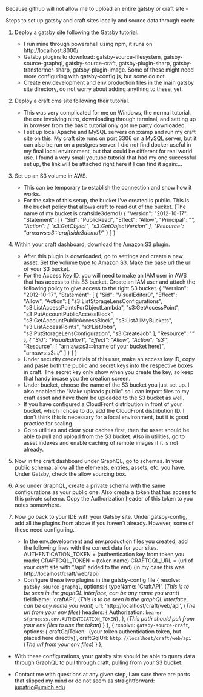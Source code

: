 Because github will not allow me to upload an entire gatsby or craft site -

Steps to set up gatsby and craft sites locally and source data through each:

1. Deploy a gatsby site following the Gatsby tutorial.
    - I run mine through powershell using npm, it runs on http://localhost:8000/
    - Gatsby plugins to download: gatsby-source-filesystem, gatsby-source-graphql, gatsby-source-craft, gatsby-plugin-sharp, gatsby-transformer-sharp, gatsby-plugin-image. Some of these might need more configuring with gatsby-config.js, but some do not. 
    - Create env.development and env.production files in the main gatsby site directory, do not worry about adding anything to these, yet. 
2. Deploy a craft cms site following their tutorial.
    - This was very complicated for me on Windows, the normal tutorial, the one involving nitro, downloading through terminal, and setting up in browser from the basic tutorial only got me party downloaded. 
    - I set up local Apache and MySQL servers on xxamp and run my craft site on this. My craft site runs on port 3306 on a MySQL server, but it can also be run on a postgres server. I did not find docker useful in my final local environment, but that could be different for real world use. I found a very small youtube tutorial that had my one successful set up, the link will be attached right here if I can find it again:...
3. Set up an S3 volume in AWS.
    - This can be temporary to establish the connection and show how it works.
    - For the sake of this setup, the bucket I've created is public. This is the bucket policy that allows craft to read out of the bucket. (The name of my bucket is craftside3demo1)
{
    "Version": "2012-10-17",
    "Statement": [
        {
            "Sid": "PublicRead",
            "Effect": "Allow",
            "Principal": "*",
            "Action": [
                "s3:GetObject",
                "s3:GetObjectVersion"
            ],
            "Resource": "arn:aws:s3:::craftside3demo1/*"
        }
    ]
}

4. Within your craft dashboard, download the Amazon S3 plugin. 
    - After this plugin is downloaded, go to settings and create a new asset. Set the volume type to Amazon S3. Make the base url the url of your S3 bucket.
    - For the Access Key ID, you will need to make an IAM user in AWS that has access to this S3 bucket. Create an IAM user and attach the following policy to give access to the right S3 bucket. 
{
    "Version": "2012-10-17",
    "Statement": [
        {
            "Sid": "VisualEditor0",
            "Effect": "Allow",
            "Action": [
                "s3:ListStorageLensConfigurations",
                "s3:ListAccessPointsForObjectLambda",
                "s3:GetAccessPoint",
                "s3:PutAccountPublicAccessBlock",
                "s3:GetAccountPublicAccessBlock",
                "s3:ListAllMyBuckets",
                "s3:ListAccessPoints",
                "s3:ListJobs",
                "s3:PutStorageLensConfiguration",
                "s3:CreateJob"
            ],
            "Resource": "*"
        },
        {
            "Sid": "VisualEditor1",
            "Effect": "Allow",
            "Action": "s3:*",
            "Resource": [
                "arn:aws:s3:::(name of your bucket here)",
                "arn:aws:s3:::*/*"
            ]
        }
    ]
}
    - Under security credentials of this user, make an access key ID, copy and paste both the public and secret keys into the respective boxes in craft. The secret key only show when you create the key, so keep that handy incase you the creation screen.
    - Under bucket, choose the name of the S3 bucket you just set up. I also enabled the "Make uploads public" so I can import files to my craft asset and have them be uploaded to the S3 bucket as well. 
    - If you have configured a CloudFront distribution in front of your bucket, which I chose to do, add the CloudFront distribution ID. I don't think this is necessary for a local environment, but it is good practice for scaling.
    - Go to utilities and clear your caches first, then the asset should be able to pull and upload from the S3 bucket. Also in utilities, go to asset indexes and enable caching of remote images if it is not already. 
5. Now in the craft dashboard under GraphQL, go to schemas. In your public schema, allow all the elements, entries, assets, etc. you have. Under Gatsby, check the allow sourcing box.
6. Also under GraphQL, create a private schema with the same configurations as your public one. Also create a token that has access to this private schema. Copy the Authorization header of this token to you notes somewhere.
7. Now go back to your IDE with your Gatsby site. Under gatsby-config, add all the plugins from above if you haven't already. However, some of these need configuring. 
    - In the env.development and env.production files you created, add the following lines with the correct data for your sites.
AUTHENTICATION_TOKEN = (authentication key from token you made)
CRAFTGQL_TOKEN = (token name)
CRAFTGQL_URL = (url of your craft site with "/api" added to the end) (in my case this was http://localhost/craft/web/api)
    - Configure these two plugins in the gatsby-config file
{
      resolve: `gatsby-source-graphql`,
      options: {
        typeName: 'CraftAPI', (*This is to be seen in the graphQL interface, can be any name you want*)
        fieldName: 'craftAPI', (*This is to be seen in the graphQL interface, can be any name you want*)
        url: 'http://localhost/craft/web/api', (*The url from your env files*)
        headers: {
          Authorization: `bearer ${process.env.AUTHENTICATION_TOKEN}`,
        }, (*This path should pull from your env files to use the tokan*)
      }
    },
    {
      resolve: `gatsby-source-craft`,
      options: {
        craftGqlToken: '(your token authentication token, but placed here directly)',
        craftGqlUrl: `http://localhost/craft/web/api` (*The url from your env files*)
      }
    },
    
    
- With these configurations, your gatsby site should be able to query data through GraphQL to pull through craft, pulling from your S3 bucket. 
    
- Contact me with questions at any given step, I am sure there are parts that slipped my mind or do not seem as straightforward: jupatric@umich.edu
